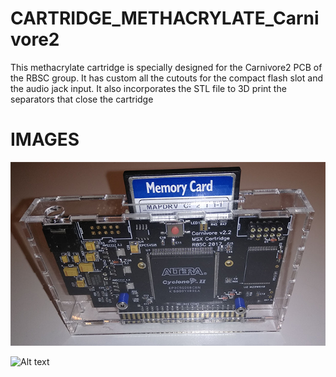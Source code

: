 # CARTRIDGE_METHACRYLATE_Carnivore2

This methacrylate cartridge is specially designed for the Carnivore2 PCB of the RBSC group. It has custom all the cutouts for the compact flash slot and the audio jack input. It also incorporates the STL file to 3D print the separators that close the cartridge

# IMAGES

![Alt text](https://github.com/capsule5000/CARTRIDGE_METHACRYLATE_Carnivore2/blob/main/Images/c2front.png)

![Alt text](https://github.com/capsule5000/O4MEGA_v2/blob/main/Images/o4megav2_3.png)


